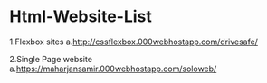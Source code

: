 # Html-Website-List

1.Flexbox sites 
  a.http://cssflexbox.000webhostapp.com/drivesafe/
  
  
2.Single Page website 
  a.https://maharjansamir.000webhostapp.com/soloweb/
